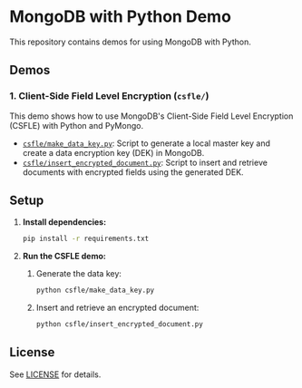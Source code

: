 # MongoDB with Python Demo

This repository contains demos for using MongoDB with Python. 

## Demos

### 1. Client-Side Field Level Encryption (`csfle/`)

This demo shows how to use MongoDB's Client-Side Field Level Encryption (CSFLE) with Python and PyMongo.

- [`csfle/make_data_key.py`](csfle/make_data_key.py): Script to generate a local master key and create a data encryption key (DEK) in MongoDB.
- [`csfle/insert_encrypted_document.py`](csfle/insert_encrypted_document.py): Script to insert and retrieve documents with encrypted fields using the generated DEK.

## Setup

1. **Install dependencies:**

    ```sh
    pip install -r requirements.txt
    ```

2. **Run the CSFLE demo:**

    1. Generate the data key:
        ```sh
        python csfle/make_data_key.py
        ```
    2. Insert and retrieve an encrypted document:
        ```sh
        python csfle/insert_encrypted_document.py
        ```

## License

See [LICENSE](LICENSE) for details.
